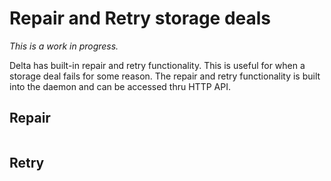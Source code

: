 # Repair and Retry storage deals

*This is a work in progress.*

Delta has built-in repair and retry functionality. This is useful for when a storage deal fails for some reason. The repair and retry functionality is built into the daemon and can be accessed thru HTTP API.

## Repair

```
```

## Retry